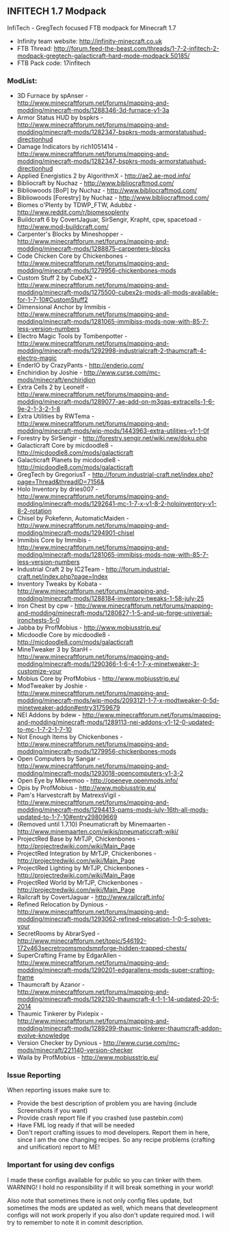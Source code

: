 ## INFITECH 1.7 Modpack

InfiTech - GregTech focused FTB modpack for Minecraft 1.7


* Infinity team website: http://infinity-minecraft.co.uk
* FTB Thread: http://forum.feed-the-beast.com/threads/1-7-2-infitech-2-modpack-gregtech-galacticraft-hard-mode-modpack.50185/
* FTB Pack code: 17infitech

### ModList:
* 3D Furnace by spAnser - http://www.minecraftforum.net/forums/mapping-and-modding/minecraft-mods/1288346-3d-furnace-v1-3a
* Armor Status HUD by bspkrs - http://www.minecraftforum.net/forums/mapping-and-modding/minecraft-mods/1282347-bspkrs-mods-armorstatushud-directionhud
* Damage Indicators by rich1051414 - http://www.minecraftforum.net/forums/mapping-and-modding/minecraft-mods/1282347-bspkrs-mods-armorstatushud-directionhud
* Applied Energistics 2 by AlgorithmX - http://ae2.ae-mod.info/
* Bibliocraft by Nuchaz - http://www.bibliocraftmod.com/
* Bibliowoods [BoP] by Nuchaz - http://www.bibliocraftmod.com/
* Bibliowoods [Forestry] by Nuchaz - http://www.bibliocraftmod.com/
* Biomes o'Plenty by TDWP_FTW, Adubbz - http://www.reddit.com/r/biomesoplenty
* Buildcraft 6 by CovertJaguar, SirSengir, Krapht, cpw, spacetoad - http://www.mod-buildcraft.com/
* Carpenter's Blocks by Mineshopper - http://www.minecraftforum.net/forums/mapping-and-modding/minecraft-mods/1288875-carpenters-blocks
* Code Chicken Core by Chickenbones - http://www.minecraftforum.net/forums/mapping-and-modding/minecraft-mods/1279956-chickenbones-mods
* Custom Stuff 2 by CubeX2 - http://www.minecraftforum.net/forums/mapping-and-modding/minecraft-mods/1275500-cubex2s-mods-all-mods-available-for-1-7-10#CustomStuff2
* Dimensional Anchor by Immibis - http://www.minecraftforum.net/forums/mapping-and-modding/minecraft-mods/1281065-immibiss-mods-now-with-85-7-less-version-numbers
* Electro Magic Tools by Tombenpotter - http://www.minecraftforum.net/forums/mapping-and-modding/minecraft-mods/1292998-industrialcraft-2-thaumcraft-4-electro-magic
* EnderIO by CrazyPants - http://enderio.com/
* Enchiridion by Joshie - http://www.curse.com/mc-mods/minecraft/enchiridion
* Extra Cells 2 by Leonelf - http://www.minecraftforum.net/forums/mapping-and-modding/minecraft-mods/1289077-ae-add-on-m3gas-extracells-1-6-9e-2-1-3-2-1-8
* Extra Utilities by RWTema - http://www.minecraftforum.net/forums/mapping-and-modding/minecraft-mods/wip-mods/1443963-extra-utilities-v1-1-0f
* Forestry by SirSengir - http://forestry.sengir.net/wiki.new/doku.php
* Galacticraft Core by micdoodle8 - http://micdoodle8.com/mods/galacticraft
* Galacticraft Planets by micdoodle8 - http://micdoodle8.com/mods/galacticraft
* GregTech by GregoriusT - http://forum.industrial-craft.net/index.php?page=Thread&threadID=7156&
* Holo Inventory by dries007 - http://www.minecraftforum.net/forums/mapping-and-modding/minecraft-mods/1292641-mc-1-7-x-v1-8-2-holoinventory-v1-8-2-rotation
* Chisel by Pokefenn, AutomaticMaiden - http://www.minecraftforum.net/forums/mapping-and-modding/minecraft-mods/1294901-chisel
* Immibis Core by Immibis - http://www.minecraftforum.net/forums/mapping-and-modding/minecraft-mods/1281065-immibiss-mods-now-with-85-7-less-version-numbers
* Industrial Craft 2 by IC2Team - http://forum.industrial-craft.net/index.php?page=Index
* Inventory Tweaks by Kobata - http://www.minecraftforum.net/forums/mapping-and-modding/minecraft-mods/1288184-inventory-tweaks-1-58-july-25
* Iron Chest by cpw - http://www.minecraftforum.net/forums/mapping-and-modding/minecraft-mods/1280827-1-5-and-up-forge-universal-ironchests-5-0
* Jabba by ProfMobius - http://www.mobiusstrip.eu/
* Micdoodle Core by micdoodle8 - http://micdoodle8.com/mods/galacticraft
* MineTweaker 3 by StanH - http://www.minecraftforum.net/forums/mapping-and-modding/minecraft-mods/1290366-1-6-4-1-7-x-minetweaker-3-customize-your
* Mobius Core by ProfMobius - http://www.mobiusstrip.eu/
* ModTweaker by Joshie - http://www.minecraftforum.net/forums/mapping-and-modding/minecraft-mods/wip-mods/2093121-1-7-x-modtweaker-0-5d-minetweaker-addon#entry31759679
* NEI Addons by bdew - http://www.minecraftforum.net/forums/mapping-and-modding/minecraft-mods/1289113-nei-addons-v1-12-0-updated-to-mc-1-7-2-1-7-10
* Not Enough Items by Chickenbones - http://www.minecraftforum.net/forums/mapping-and-modding/minecraft-mods/1279956-chickenbones-mods
* Open Computers by Sangar - http://www.minecraftforum.net/forums/mapping-and-modding/minecraft-mods/1293018-opencomputers-v1-3-2
* Open Eye by Mikeemoo - http://openeye.openmods.info/
* Opis by ProfMobius - http://www.mobiusstrip.eu/
* Pam's Harvestcraft by MatrexsVigil - http://www.minecraftforum.net/forums/mapping-and-modding/minecraft-mods/1294413-pams-mods-july-16th-all-mods-updated-to-1-7-10#entry29809669
* (Removed until 1.7.10) Pneumaticraft by Minemaarten - http://www.minemaarten.com/wikis/pneumaticcraft-wiki/
* ProjectRed Base by MrTJP, Chickenbones - http://projectredwiki.com/wiki/Main_Page
* ProjectRed Integration by MrTJP, Chickenbones - http://projectredwiki.com/wiki/Main_Page
* ProjectRed Lighting by MrTJP, Chickenbones - http://projectredwiki.com/wiki/Main_Page
* ProjectRed World by MrTJP, Chickenbones - http://projectredwiki.com/wiki/Main_Page
* Railcraft by CovertJaguar - http://www.railcraft.info/
* Refined Relocation by Dynious - http://www.minecraftforum.net/forums/mapping-and-modding/minecraft-mods/1293062-refined-relocation-1-0-5-solves-your
* SecretRooms by AbrarSyed - http://www.minecraftforum.net/topic/546192-172v463secretroomsmodsmpforge-hidden-trapped-chests/
* SuperCrafting Frame by EdgarAllen - http://www.minecraftforum.net/forums/mapping-and-modding/minecraft-mods/1290201-edgarallens-mods-super-crafting-frame
* Thaumcraft by Azanor - http://www.minecraftforum.net/forums/mapping-and-modding/minecraft-mods/1292130-thaumcraft-4-1-1-14-updated-20-5-2014
* Thaumic Tinkerer by Pixlepix - http://www.minecraftforum.net/forums/mapping-and-modding/minecraft-mods/1289299-thaumic-tinkerer-thaumcraft-addon-evolve-knowledge
* Version Checker by Dynious - http://www.curse.com/mc-mods/minecraft/221140-version-checker
* Waila by ProfMobius - http://www.mobiusstrip.eu/


### Issue Reporting
When reporting issues make sure to:
* Provide the best description of problem you are having (include Screenshots if you want)
* Provide crash report file if you crashed (use pastebin.com)
* Have FML log ready if that will be needed
* Don't report crafting issues to mod developers. Report them in here, since I am the one changing recipes. So any recipe problems (crafting and unification) report to ME!

### Important for using dev configs
I made these configs available for public so you can tinker with them. WARNING! I hold no responsibility if it will break something in your world!

Also note that sometimes there is not only config files update, but sometimes the mods are updated as well, which means that develeopment configs will not work properly if you also don't update required mod. I will try to remember to note it in commit description.
